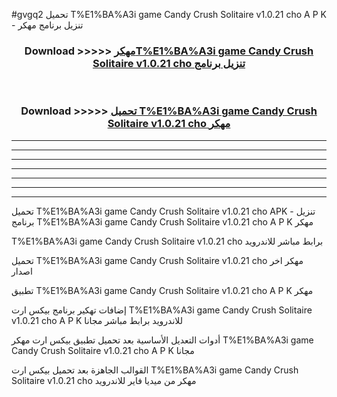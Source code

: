 #gvgq2 تحميل T%E1%BA%A3i game Candy Crush Solitaire v1.0.21 cho  A P K - تنزيل برنامج مهكر



<div align="center">
<h3>Download >>>>> <a href="https://runaway1.web.app/?sq=T%E1%BA%A3i game Candy Crush Solitaire v1.0.21 cho ">مهكرT%E1%BA%A3i game Candy Crush Solitaire v1.0.21 cho  تنزيل برنامج</a></h3><br>

<h3>Download >>>>> <a href="https://runaway1.web.app/?sq=T%E1%BA%A3i game Candy Crush Solitaire v1.0.21 cho ">تحميل T%E1%BA%A3i game Candy Crush Solitaire v1.0.21 cho  مهكر</a></h3>
</div>


----------------------------------------------------------

----------------------------------------------------------

----------------------------------------------------------

----------------------------------------------------------

----------------------------------------------------------

----------------------------------------------------------

----------------------------------------------------------

تحميل T%E1%BA%A3i game Candy Crush Solitaire v1.0.21 cho  APK - تنزيل برنامج T%E1%BA%A3i game Candy Crush Solitaire v1.0.21 cho  A P K مهكر

T%E1%BA%A3i game Candy Crush Solitaire v1.0.21 cho  برابط مباشر للاندرويد

تحميل T%E1%BA%A3i game Candy Crush Solitaire v1.0.21 cho  مهكر اخر اصدار

تطبيق T%E1%BA%A3i game Candy Crush Solitaire v1.0.21 cho  A P K مهكر

إضافات تهكير برنامج بيكس ارت T%E1%BA%A3i game Candy Crush Solitaire v1.0.21 cho  A P K للاندرويد برابط مباشر مجانا

أدوات التعديل الأساسية بعد تحميل تطبيق بيكس ارت مهكر T%E1%BA%A3i game Candy Crush Solitaire v1.0.21 cho  A P K مجانا

القوالب الجاهزة بعد تحميل بيكس ارت T%E1%BA%A3i game Candy Crush Solitaire v1.0.21 cho  مهكر من ميديا فاير للاندرويد


